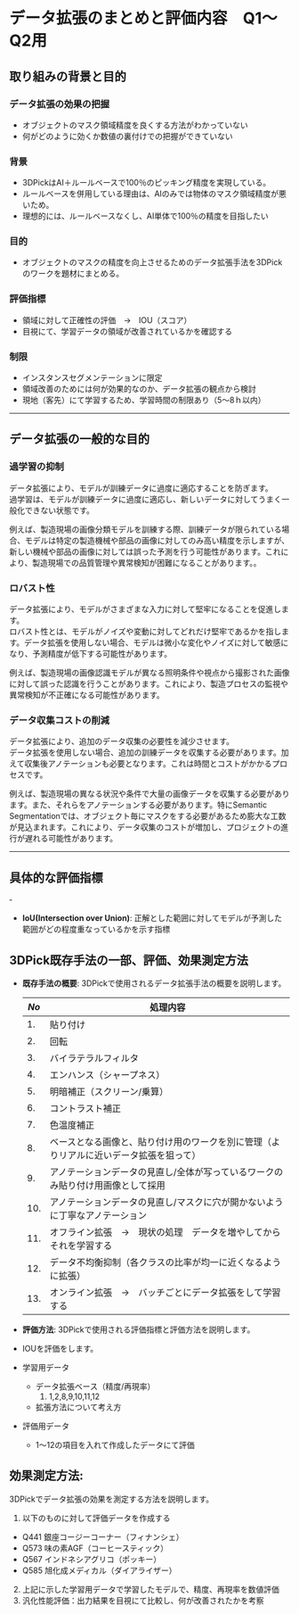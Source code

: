 # データ拡張のまとめと評価内容　Q1～Q2用

## 取り組みの背景と目的

### データ拡張の効果の把握
  - オブジェクトのマスク領域精度を良くする方法がわかっていない
  - 何がどのように効くか数値の裏付けでの把握ができていない

### 背景
  - 3DPickはAI＋ルールベースで100％のピッキング精度を実現している。  
  - ルールベースを併用している理由は、AIのみでは物体のマスク領域精度が悪いため。  
  - 理想的には、ルールベースなくし、AI単体で100％の精度を目指したい

### 目的
  - オブジェクトのマスクの精度を向上させるためのデータ拡張手法を3DPickのワークを題材にまとめる。
　
### 評価指標
 - 領域に対して正確性の評価　→　IOU（スコア）
 - 目視にて、学習データの領域が改善されているかを確認する

### 制限
  - インスタンスセグメンテーションに限定
  - 領域改善のためには何が効果的なのか、データ拡張の観点から検討
  - 現地（客先）にて学習するため、学習時間の制限あり（5～8ｈ以内）

-----

## データ拡張の一般的な目的
### **過学習の抑制** 
データ拡張により、モデルが訓練データに過度に適応することを防ぎます。  
過学習は、モデルが訓練データに過度に適応し、新しいデータに対してうまく一般化できない状態です。

例えば、製造現場の画像分類モデルを訓練する際、訓練データが限られている場合、モデルは特定の製造機械や部品の画像に対してのみ高い精度を示しますが、新しい機械や部品の画像に対しては誤った予測を行う可能性があります。これにより、製造現場での品質管理や異常検知が困難になることがあります。。

### **ロバスト性**
データ拡張により、モデルがさまざまな入力に対して堅牢になることを促進します。  
ロバスト性とは、モデルがノイズや変動に対してどれだけ堅牢であるかを指します。データ拡張を使用しない場合、モデルは微小な変化やノイズに対して敏感になり、予測精度が低下する可能性があります。

例えば、製造現場の画像認識モデルが異なる照明条件や視点から撮影された画像に対して誤った認識を行うことがあります。これにより、製造プロセスの監視や異常検知が不正確になる可能性があります。

### **データ収集コストの削減**
データ拡張により、追加のデータ収集の必要性を減少させます。  
データ拡張を使用しない場合、追加の訓練データを収集する必要があります。加えて収集後アノテーションも必要となります。これは時間とコストがかかるプロセスです。

例えば、製造現場の異なる状況や条件で大量の画像データを収集する必要があります。また、それらをアノテーションする必要があります。特にSemantic Segmentationでは、オブジェクト毎にマスクをする必要があるため膨大な工数が見込まれます。これにより、データ収集のコストが増加し、プロジェクトの進行が遅れる可能性があります。
 
----
## 具体的な評価指標
‐ 
- **IoU(Intersection over Union)**: 正解とした範囲に対してモデルが予測した範囲がどの程度重なっているかを示す指標

## 3DPick既存手法の一部、評価、効果測定方法
- **既存手法の概要**: 3DPickで使用されるデータ拡張手法の概要を説明します。  

    |  *No* |処理内容|
    |--|--|
    |1. |貼り付け　|
    |2. |回転|
    |3. |バイラテラルフィルタ|
    |4. |エンハンス（シャープネス）|
    |5. |明暗補正（スクリーン/乗算）|
    |6. |コントラスト補正|
    |7. |色温度補正|
    |8. |ベースとなる画像と、貼り付け用のワークを別に管理（よりリアルに近いデータ拡張を狙って）|
    |9. |アノテーションデータの見直し/全体が写っているワークのみ貼り付け用画像として採用|
    |10. |アノテーションデータの見直し/マスクに穴が開かないように丁寧なアノテーション|
    |11. |オフライン拡張　→　現状の処理　データを増やしてからそれを学習する|
    |12. |データ不均衡抑制（各クラスの比率が均一に近くなるように拡張）|
    |13. |オンライン拡張　→　バッチごとにデータ拡張をして学習する|


- **評価方法**: 3DPickで使用される評価指標と評価方法を説明します。
- IOUを評価をします。


- 学習用データ
  - データ拡張ベース（精度/再現率）
    1. 1,2,8,9,10,11,12  
  - 拡張方法について考え方 
  
- 評価用データ
    - 1～12の項目を入れて作成したデータにて評価



##  **効果測定方法**: 
3DPickでデータ拡張の効果を測定する方法を説明します。  
1. 以下のものに対して評価データを作成する  
  - Q441 銀座コージーコーナー（フィナンシェ）
  - Q573 味の素AGF（コーヒースティック）
  - Q567 インドネシアグリコ（ポッキー）
  - Q585 旭化成メディカル（ダイアライザー）

2. 上記に示した学習用データで学習したモデルで、精度、再現率を数値評価
3. 汎化性能評価：出力結果を目視にて比較し、何が改善されたかを考察
